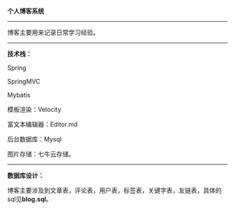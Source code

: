 **个人博客系统**

----------
博客主要用来记录日常学习经验。

----------

**技术栈：**

Spring

SpringMVC

Mybatis

模板渲染：Velocity

富文本编辑器：Editor.md

后台数据库：Mysql

图片存储：七牛云存储。

----------
**数据库设计：**

博客主要涉及到文章表，评论表，用户表，标签表，关键字表，友链表，具体的sql见**blog.sql**。


